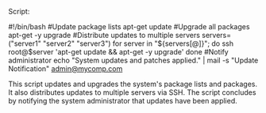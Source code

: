 Script:

#!/bin/bash
#Update package lists apt-get update
#Upgrade all packages apt-get
-y upgrade
#Distribute updates to multiple servers servers=("server1" "server2" "server3") for server in "${servers[@]}"; do	ssh root@$server 'apt-get update
&& apt-get -y upgrade' done
#Notify administrator
echo "System updates and patches applied." | mail -s "Update Notification" admin@mycomp.com


This script updates and upgrades the system's package lists and packages. It also distributes updates to multiple servers via SSH. The script concludes by notifying the system administrator that updates have been applied.
